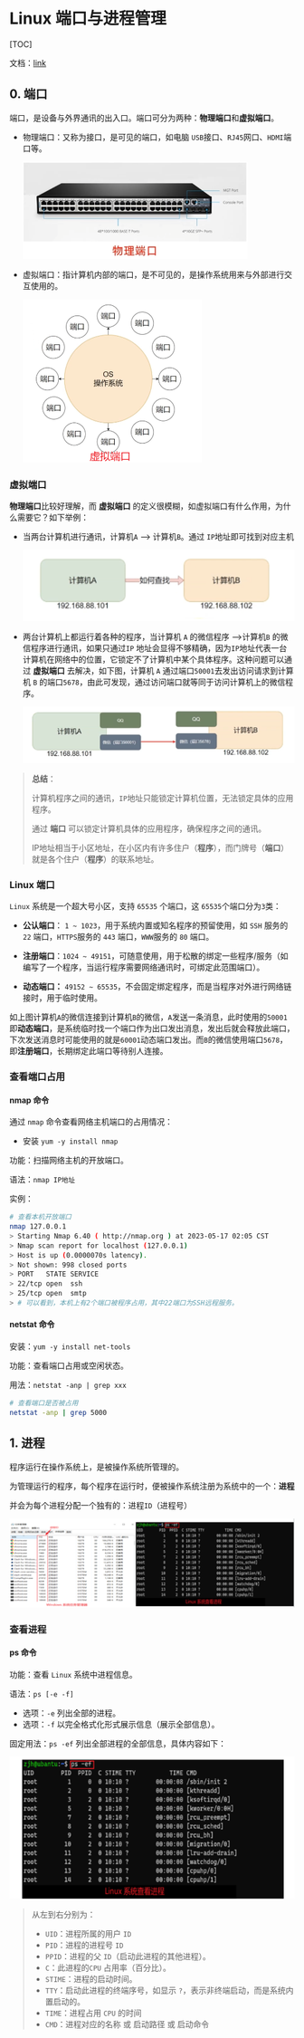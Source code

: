 # Linux 端口与进程管理

[TOC]

文档：[link](http://c.biancheng.net/view/705.html)

## 0. 端口

端口，是设备与外界通讯的出入口。端口可分为两种：**物理端口**和**虚拟端口**。

- 物理端口：又称为接口，是可见的端口，如电脑 `USB`接口、`RJ45`网口、`HDMI`端口等。

  ![image-20230517010110847](https://raw.githubusercontent.com/zjh-jixiaolin/map_strong/main/202305170124115.png)

- 虚拟端口：指计算机内部的端口，是不可见的，是操作系统用来与外部进行交互使用的。

  ![image-20230517010419579](https://raw.githubusercontent.com/zjh-jixiaolin/map_strong/main/202305170124716.png)

### 虚拟端口

**物理端口**比较好理解，而 **虚拟端口** 的定义很模糊，如虚拟端口有什么作用，为什么需要它？如下举例：

- 当两台计算机进行通讯，计算机`A` —> 计算机`B`。通过 `IP`地址即可找到对应主机

  ![image-20230517012543065](https://raw.githubusercontent.com/zjh-jixiaolin/map_strong/main/202305170125787.png)

- 两台计算机上都运行着各种的程序，当计算机 `A` 的微信程序 —>计算机`B` 的微信程序进行通讯，如果只通过`IP` 地址会显得不够精确，因为`IP`地址代表一台计算机在网络中的位置，它锁定不了计算机中某个具体程序。这种问题可以通过 **虚拟端口** 去解决，如下图，计算机 `A` 通过端口`50001`去发出访问请求到计算机 `B` 的端口`5678`，由此可发现，通过访问端口就等同于访问计算机上的微信程序。

  ![image-20230517011146889](https://raw.githubusercontent.com/zjh-jixiaolin/map_strong/main/202305170124823.png)

>**总结**：
>
>计算机程序之间的通讯，`IP`地址只能锁定计算机位置，无法锁定具体的应用程序。
>
>通过 **端口** 可以锁定计算机具体的应用程序，确保程序之间的通讯。
>
>IP地址相当于小区地址，在小区内有许多住户（**程序**），而门牌号（**端口**）就是各个住户（**程序**）的联系地址。

### Linux 端口

`Linux` 系统是一个超大号小区，支持 `65535` 个端口，这 `65535`个端口分为`3`类：

- **公认端口**： `1 ~ 1023`，用于系统内置或知名程序的预留使用，如 `SSH` 服务的 `22` 端口，`HTTPS`服务的 `443` 端口，`WWW`服务的 `80` 端口。

- **注册端口**：`1024 ~ 49151`，可随意使用，用于松散的绑定一些程序/服务（如编写了一个程序，当运行程序需要网络通讯时，可绑定此范围端口）。

- **动态端口：** `49152 ~ 65535`，不会固定绑定程序，而是当程序对外进行网络链接时，用于临时使用。

如上图计算机`A`的微信连接到计算机`B`的微信，`A`发送一条消息，此时使用的`50001`即**动态端口**，是系统临时找一个端口作为出口发出消息，发出后就会释放此端口，下次发送消息时可能使用的就是`60001`动态端口发出。而`B`的微信使用端口`5678`，即**注册端口**，长期绑定此端口等待别人连接。

### 查看端口占用

#### nmap 命令

通过 `nmap` 命令查看网络主机端口的占用情况：

- 安装 `yum -y install nmap`

功能：扫描网络主机的开放端口。

语法：`nmap IP地址`

实例：

```bash
# 查看本机开放端口
nmap 127.0.0.1
> Starting Nmap 6.40 ( http://nmap.org ) at 2023-05-17 02:05 CST
> Nmap scan report for localhost (127.0.0.1)
> Host is up (0.0000070s latency).
> Not shown: 998 closed ports
> PORT   STATE SERVICE
> 22/tcp open  ssh
> 25/tcp open  smtp
> # 可以看到，本机上有2个端口被程序占用，其中22端口为SSH远程服务。

```

#### netstat 命令

安装：`yum -y install net-tools`

功能：查看端口占用或空闲状态。

用法：`netstat -anp | grep xxx`

```bash
# 查看端口是否被占用
netstat -anp | grep 5000
```



## 1. 进程

程序运行在操作系统上，是被操作系统所管理的。

为管理运行的程序，每个程序在运行时，便被操作系统注册为系统中的一个：**进程**

并会为每个进程分配一个独有的：进程`ID`（进程号）

![image-20230517103157129](https://raw.githubusercontent.com/zjh-jixiaolin/map_strong/main/202305171032548.png)

### 查看进程

#### ps 命令

功能：查看 `Linux` 系统中进程信息。

语法：`ps [-e -f]`

- 选项：`-e` 列出全部的进程。
- 选项：`-f` 以完全格式化形式展示信息（展示全部信息）。

固定用法：`ps -ef` 列出全部进程的全部信息，具体内容如下：

![image-20230517104209054](https://raw.githubusercontent.com/zjh-jixiaolin/map_strong/main/202305171042019.png)

>从左到右分别为：
>
>- `UID`：进程所属的用户 `ID`
>- `PID`：进程的进程号 `ID`
>- `PPID`：进程的父 `ID`（启动此进程的其他进程）。
>- `C`：此进程的`CPU` 占用率（百分比）。
>- `STIME`：进程的启动时间。
>- `TTY`：启动此进程的终端序号，如显示 `?`，表示非终端启动，而是系统内置启动的。
>- `TIME`：进程占用 `CPU` 的时间
>- `CMD`：进程对应的名称 或 启动路径 或 启动命令







